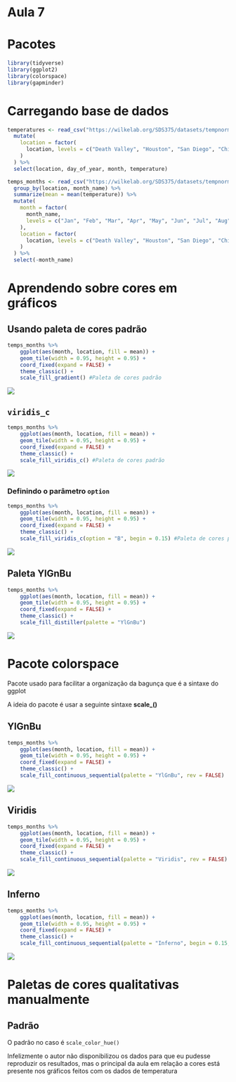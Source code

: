Aula 7
================

# Pacotes

``` r
library(tidyverse)
library(ggplot2)
library(colorspace)
library(gapminder)
```

# Carregando base de dados

``` r
temperatures <- read_csv("https://wilkelab.org/SDS375/datasets/tempnormals.csv") %>%
  mutate(
    location = factor(
      location, levels = c("Death Valley", "Houston", "San Diego", "Chicago")
    )
  ) %>%
  select(location, day_of_year, month, temperature)

temps_months <- read_csv("https://wilkelab.org/SDS375/datasets/tempnormals.csv") %>%
  group_by(location, month_name) %>%
  summarize(mean = mean(temperature)) %>%
  mutate(
    month = factor(
      month_name,
      levels = c("Jan", "Feb", "Mar", "Apr", "May", "Jun", "Jul", "Aug", "Sep", "Oct", "Nov", "Dec")
    ),
    location = factor(
      location, levels = c("Death Valley", "Houston", "San Diego", "Chicago")
    )
  ) %>%
  select(-month_name)
```

# Aprendendo sobre cores em gráficos

## Usando paleta de cores padrão

``` r
temps_months %>% 
    ggplot(aes(month, location, fill = mean)) +
    geom_tile(width = 0.95, height = 0.95) +
    coord_fixed(expand = FALSE) +
    theme_classic() +
    scale_fill_gradient() #Paleta de cores padrão
```

![](aula7_files/figure-gfm/padrão-1.png)<!-- -->

## `viridis_c`

``` r
temps_months %>% 
    ggplot(aes(month, location, fill = mean)) +
    geom_tile(width = 0.95, height = 0.95) +
    coord_fixed(expand = FALSE) +
    theme_classic() +
    scale_fill_viridis_c() #Paleta de cores padrão
```

![](aula7_files/figure-gfm/viridis_c-1.png)<!-- -->

### Definindo o parâmetro `option`

``` r
temps_months %>% 
    ggplot(aes(month, location, fill = mean)) +
    geom_tile(width = 0.95, height = 0.95) +
    coord_fixed(expand = FALSE) +
    theme_classic() +
    scale_fill_viridis_c(option = "B", begin = 0.15) #Paleta de cores padrão
```

![](aula7_files/figure-gfm/option%20b-1.png)<!-- -->

## Paleta YlGnBu

``` r
temps_months %>% 
    ggplot(aes(month, location, fill = mean)) +
    geom_tile(width = 0.95, height = 0.95) +
    coord_fixed(expand = FALSE) +
    theme_classic() +
    scale_fill_distiller(palette = "YlGnBu")
```

![](aula7_files/figure-gfm/YlGnBu-1.png)<!-- -->

# Pacote colorspace

Pacote usado para facilitar a organização da bagunça que é a sintaxe do
ggplot

A ideia do pacote é usar a seguinte sintaxe
**scale\_<aesthetic>*<datatype>*<colorscale>()**

## YlGnBu

``` r
temps_months %>% 
    ggplot(aes(month, location, fill = mean)) +
    geom_tile(width = 0.95, height = 0.95) +
    coord_fixed(expand = FALSE) +
    theme_classic() +
    scale_fill_continuous_sequential(palette = "YlGnBu", rev = FALSE)
```

![](aula7_files/figure-gfm/colorspace%20YlGnBu-1.png)<!-- -->

## Viridis

``` r
temps_months %>% 
    ggplot(aes(month, location, fill = mean)) +
    geom_tile(width = 0.95, height = 0.95) +
    coord_fixed(expand = FALSE) +
    theme_classic() +
    scale_fill_continuous_sequential(palette = "Viridis", rev = FALSE)
```

![](aula7_files/figure-gfm/colorspace%20Virids-1.png)<!-- -->

## Inferno

``` r
temps_months %>% 
    ggplot(aes(month, location, fill = mean)) +
    geom_tile(width = 0.95, height = 0.95) +
    coord_fixed(expand = FALSE) +
    theme_classic() +
    scale_fill_continuous_sequential(palette = "Inferno", begin = 0.15, rev = FALSE)
```

![](aula7_files/figure-gfm/colorspace%20Inferno-1.png)<!-- -->

# Paletas de cores qualitativas manualmente

## Padrão

O padrão no caso é `scale_color_hue()`

Infelizmente o autor não disponibilizou os dados para que eu pudesse
reproduzir os resultados, mas o principal da aula em relação a cores
está presente nos gráficos feitos com os dados de temperatura
